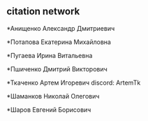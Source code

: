 ## citation network


*Анищенко Александр Дмитриевич

*Потапова Екатерина Михайловна 

*Пугаева Ирина Витальевна

*Пшиченко Дмитрий Викторович

*Ткаченко Артем Игоревич
discord: ArtemTk

*Шаманков Николай Олегович

*Шаров Евгений Борисович
